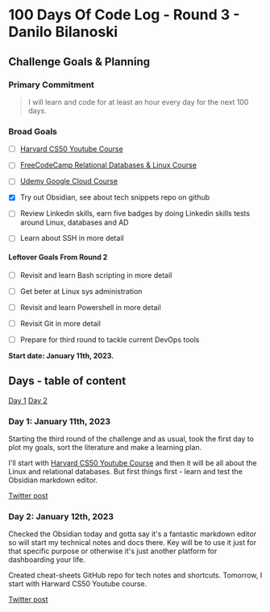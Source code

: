 # 100 Days Of Code Log - Round 3 - Danilo Bilanoski

## Challenge Goals & Planning

### Primary Commitment
> I will learn and code for at least an hour every day for the next 100 days.

### Broad Goals
- [ ] [Harvard CS50 Youtube Course](https://www.youtube.com/watch?v=8mAITcNt710)
- [ ] [FreeCodeCamp Relational Databases & Linux Course](https://www.freecodecamp.org/learn/relational-database/)
- [ ] [Udemy Google Cloud Course](https://www.udemy.com/course/google-cloud-associate-cloud-engineer-certification-course/learn/lecture/30471014?start=0#overview)
- [X] Try out Obsidian, see about tech snippets repo on github
- [ ] Review Linkedin skills, earn five badges by doing Linkedin skills tests around Linux, databases and AD
- [ ] Learn about SSH in more detail


#### Leftover Goals From Round 2
- [ ] Revisit and learn Bash scripting in more detail
- [ ] Get beter at Linux sys administration
- [ ] Revisit and learn Powershell in more detail 
- [ ] Revisit Git in more detail
- [ ] Prepare for third round to tackle current DevOps tools


**Start date: January 11th, 2023.**

## Days - table of content
[Day 1](#day-1-january-11th-2023)
[Day 2](#day-2-january-12th-2023)

### Day 1: January 11th, 2023
Starting the third round of the challenge and as usual, took the first day to plot my goals, sort the literature and make a learning plan.

I'll start with [Harvard CS50 Youtube Course](https://www.youtube.com/watch?v=8mAITcNt710) and then it will be all about the Linux and relational databases. But first things first - learn and test the Obsidian markdown editor.

[Twitter post](https://twitter.com/DBilanoski/status/1613283170513833985)


### Day 2: January 12th, 2023
Checked the Obsidian today and gotta say it's a fantastic markdown editor so will start my technical notes and docs there. Key will be to use it just for that specific purpose or otherwise it's just another platform for dashboarding your life.

Created cheat-sheets GitHub repo for tech notes and shortcuts. Tomorrow, I start with Harward CS50 Youtube course.

[Twitter post](https://twitter.com/DBilanoski/status/1613650326522929157)
